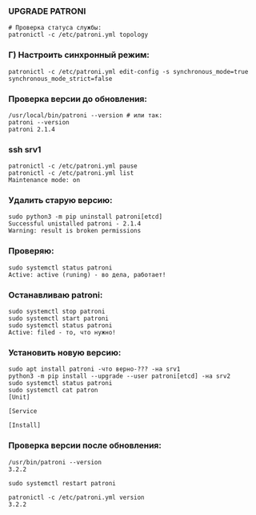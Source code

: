 ### UPGRADE PATRONI
```
# Проверка статуса службы:
patronictl -c /etc/patroni.yml topology
```
### Г) Настроить синхронный режим:
```
patronictl -c /etc/patroni.yml edit-config -s synchronous_mode=true synchronous_mode_strict=false

```
### Проверка версии до обновления:
```
/usr/local/bin/patroni --version # или так:
patroni --version
patroni 2.1.4
```
### ssh srv1
```
patronictl -c /etc/patroni.yml pause
patronictl -c /etc/patroni.yml list
Maintenance mode: on
```
### Удалить старую версию:
```
sudo python3 -m pip uninstall patroni[etcd]
Successful unistalled patroni - 2.1.4
Warning: result is broken permissions
```
### Проверяю:
```
sudo systemctl status patroni
Active: active (runing) - во дела, работает!
```
### Останавливаю patroni:
```
sudo systemctl stop patroni
sudo systemctl start patroni
sudo systemctl status patroni
Active: filed - то, что нужно!
```
### Установить новую версию:
```
sudo apt install patroni -что верно-??? -на srv1
python3 -m pip install --upgrade --user patroni[etcd] -на srv2
sudo systemctl status patroni
sudo systemctl cat patron
[Unit]

[Service

[Install]
```
### Проверка версии после обновления:
```
/usr/bin/patroni --version
3.2.2
```
```
sudo systemctl restart patroni
```
```
patronictl -c /etc/patroni.yml version
3.2.2
```
























